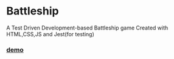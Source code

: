 # Battleship
A Test Driven Development-based Battleship game
Created  with HTML,CSS,JS and Jest(for testing)
### [demo](https://lafetz.github.io/Battleship/)
